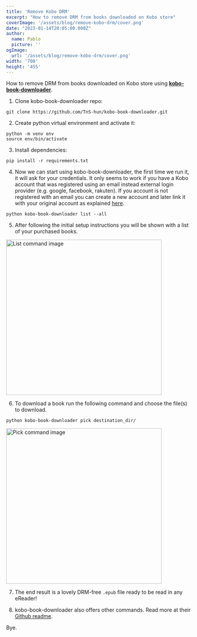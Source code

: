 ```yaml
---
title: 'Remove Kobo DRM'
excerpt: "How to remove DRM from books downloaded on Kobo store"
coverImage: '/assets/blog/remove-kobo-drm/cover.png'
date: "2023-01-14T20:05:00.000Z"
author:
  name: Pablo
  picture: ''
ogImage:
  url: '/assets/blog/remove-kobo-drm/cover.png'
width: '700'
height: '455'
---
```


How to remove DRM from books downloaded on Kobo store using **[kobo-book-downloader](https://github.com/TnS-hun/kobo-book-downloader)**.

1. Clone kobo-book-downloader repo:
```
git clone https://github.com/TnS-hun/kobo-book-downloader.git
```

2. Create python virtual environment and activate it:
```
python -m venv env
source env/bin/activate
```

3. Install dependencies:
```
pip install -r requirements.txt
```

4. Now we can start using kobo-book-downloader, the first time we run it, it will ask for your credentials. It only seems to work if you have a Kobo account that was registered using an email instead external login provider (e.g. google, facebook, rakuten). If you account is not registered with an email you can create a new account and later link it with your original account as explained [here](https://github.com/TnS-hun/kobo-book-downloader/issues/10#issuecomment-536278278).
```
python kobo-book-downloader list --all
```

5. After following the initial setup instructions you will be shown with a list of your purchased books.

<img src="/assets/blog/remove-kobo-drm/list.png" alt="List command image" width="420"/>

6. To download a book run the following command and choose the file(s) to download.
```
python kobo-book-downloader pick destination_dir/
```

<img src="/assets/blog/remove-kobo-drm/list.png" alt="Pick command image" width="420"/>

7.  The end result is a lovely DRM-free `.epub` file ready to be read in any eReader!

8. kobo-book-downloader also offers other commands. Read more at their [Github readme](https://github.com/TnS-hun/kobo-book-downloader#readme).

Bye.